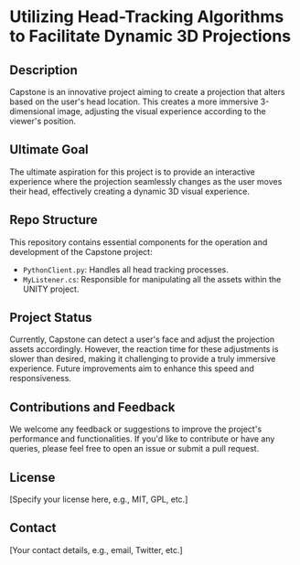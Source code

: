 # Utilizing Head-Tracking Algorithms to Facilitate Dynamic 3D Projections

## Description
Capstone is an innovative project aiming to create a projection that alters based on the user's head location. This creates a more immersive 3-dimensional image, adjusting the visual experience according to the viewer's position.

## Ultimate Goal
The ultimate aspiration for this project is to provide an interactive experience where the projection seamlessly changes as the user moves their head, effectively creating a dynamic 3D visual experience.

## Repo Structure
This repository contains essential components for the operation and development of the Capstone project:
- `PythonClient.py`: Handles all head tracking processes.
- `MyListener.cs`: Responsible for manipulating all the assets within the UNITY project.

## Project Status
Currently, Capstone can detect a user's face and adjust the projection assets accordingly. However, the reaction time for these adjustments is slower than desired, making it challenging to provide a truly immersive experience. Future improvements aim to enhance this speed and responsiveness.

## Contributions and Feedback
We welcome any feedback or suggestions to improve the project's performance and functionalities. If you'd like to contribute or have any queries, please feel free to open an issue or submit a pull request.

## License
[Specify your license here, e.g., MIT, GPL, etc.]

## Contact
[Your contact details, e.g., email, Twitter, etc.]
